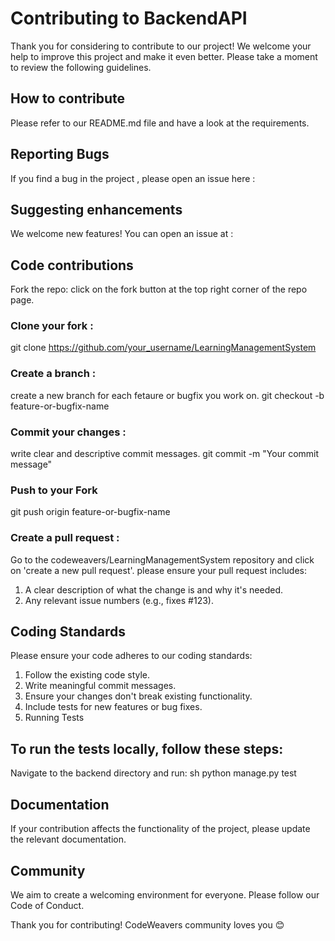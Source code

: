 # Contributing to BackendAPI
Thank you for considering to contribute to our project! We welcome your help to improve this project and make it even better. Please take a moment to review the following guidelines.

## How to contribute
Please refer to our README.md file and have a look at the requirements.

## Reporting Bugs
If you find a bug in the project , please open an issue here :

## Suggesting enhancements
We welcome new features! You can open an issue at :

## Code contributions
Fork the repo: click on the fork button at the top right corner of the repo page.

### Clone your fork :

git clone https://github.com/your_username/LearningManagementSystem
### Create a branch : 
create a new branch for each fetaure or bugfix you work on.
git checkout -b feature-or-bugfix-name
### Commit your changes : 
write clear and descriptive commit messages.
git commit -m "Your commit message"
### Push to your Fork
git push origin feature-or-bugfix-name
### Create a pull request : 
Go to the codeweavers/LearningManagementSystem repository and click on 'create a new pull request'. please ensure your pull request includes:
1. A clear description of what the change is and why it's needed.
2. Any relevant issue numbers (e.g., fixes #123).
## Coding Standards
Please ensure your code adheres to our coding standards:

1. Follow the existing code style.
2. Write meaningful commit messages.
3. Ensure your changes don't break existing functionality.
4. Include tests for new features or bug fixes.
5. Running Tests
## To run the tests locally, follow these steps:

Navigate to the backend directory and run: sh python manage.py test

## Documentation
If your contribution affects the functionality of the project, please update the relevant documentation.

## Community
We aim to create a welcoming environment for everyone. Please follow our Code of Conduct.

Thank you for contributing! CodeWeavers community loves you 😊